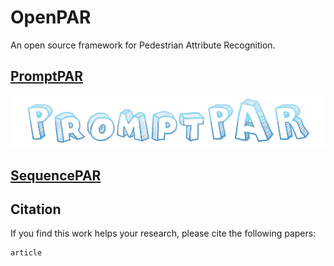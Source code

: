 # OpenPAR 
An open source framework for Pedestrian Attribute Recognition. 


## [PromptPAR](https://github.com/Event-AHU/OpenPAR/blob/main/PromptPAR/README.md)
<img src="https://github.com/Event-AHU/OpenPAR/blob/main/PromptPAR/figures/promptpar_logo.png" width="800">

## [SequencePAR](https://github.com/Event-AHU/OpenPAR/blob/main/SequencePAR/README.md)

## Citation 
If you find this work helps your research, please cite the following papers: 
```
article
```


